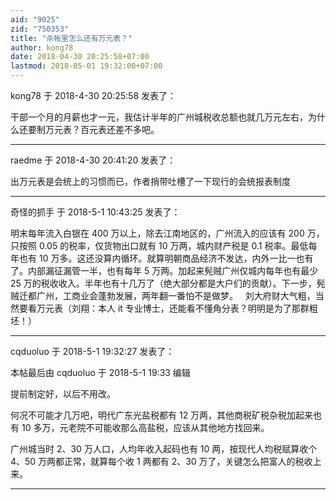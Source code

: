 ```yaml
---
aid: "9025"
zid: "750353"
title: "杀帐里怎么还有万元表？"
author: kong78
date: 2018-04-30 20:25:58+07:00
lastmod: 2018-05-01 19:32:00+07:00
---
```


kong78 于 2018-4-30 20:25:58 发表了：

干部一个月的月薪也才一元，我估计半年的广州城税收总额也就几万元左右，为什么还要制万元表？百元表还差不多吧。

---

raedme 于 2018-4-30 20:41:20 发表了：

出万元表是会统上的习惯而已，作者捎带吐槽了一下现行的会统报表制度

---

奇怪的抓手 于 2018-5-1 10:43:25 发表了：

明末每年流入白银在 400 万以上，除去江南地区的，广州流入的应该有 200 万，只按照 0.05 的税率，仅货物出口就有 10 万两，城内财产税是 0.1 税率。最低每年也有 10 万多。这还没算内循环。就算明朝商品经济不发达，内外一比一也有了。内部漏征漏管一半，也有每年 5 万两。加起来髡贼广州仅城内每年也有最少 25 万的税收收入。半年也有十几万了（绝大部分都是大户们的贡献）。下一步，髡贼迁都广州，工商业会蓬勃发展，两年翻一番怕不是做梦。   刘大府财大气粗，当然要看万元表（刘翔：本人 it 专业博士，还能看不懂角分表？明明是为了那群粗坯！）

---

cqduoluo 于 2018-5-1 19:32:27 发表了：

本帖最后由 cqduoluo 于 2018-5-1 19:33 编辑

提前制定好，以后不用改。

何况不可能才几万吧，明代广东光盐税都有 12 万两，其他商税矿税杂税加起来也有 10 多万，元老院不可能收那么高盐税，应该从其他地方找回来。

广州城当时 2、30 万人口，人均年收入起码也有 10 两，按现代人均税赋算收个 4、50 万两都正常，就算每个收 1 两都有 2、30 万了，关键怎么把富人的税收上来。

---
